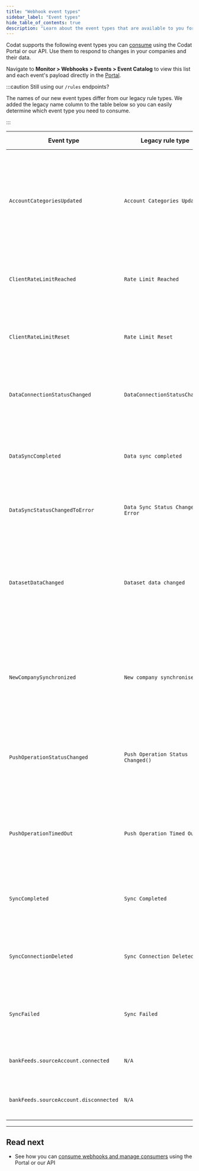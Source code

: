 ```yaml
---
title: "Webhook event types"
sidebar_label: "Event types"
hide_table_of_contents: true
description: "Learn about the event types that are available to you for consumption"
---
```


Codat supports the following event types you can [consume](/using-the-api/webhooks/create-consumer) using the Codat Portal or our API. Use them to respond to changes in your companies and their data.

Navigate to **Monitor > Webhooks > Events > Event Catalog** to view this list and each event's payload directly in the [Portal](https://app.codat.io/monitor/events). 

:::caution Still using our `/rules` endpoints?

The names of our new event types differ from our legacy rule types. We added the legacy name column to the table below so you can easily determine which event type you need to consume.

:::

| Event type                     | Legacy rule type                    | Event description                                                                                                                                                                        |
|--------------------------------|-------------------------------------|------------------------------------------------------------------------------------------------------------------------------------------------------------------------------------------|
| `AccountCategoriesUpdated`     | `Account Categories Updated`        | Triggered anytime a company's accounts are categorized. This can be when Codat updates the `suggested` category fields or a user updates the `confirmed` category fields.                |
| `ClientRateLimitReached`       | `Rate Limit Reached`                | Triggered when the number of requests to Codat's API from the client exceeds the current quota.                                                                                          |
| `ClientRateLimitReset`         | `Rate Limit Reset`                  | Triggered when the rate limit quota has reset for the client, and more requests to the API are available.                                                                                |
| `DataConnectionStatusChanged`  | `DataConnectionStatusChanged`       | Triggered when a data connection status of a specific company changes.                                                                                                                   |
| `DataSyncCompleted`            | `Data sync completed`               | Generated for each `dataType` to indicate that data synchronization is successfully completed for that specific data type.                                                               |
| `DataSyncStatusChangedToError` | `Data Sync Status Changed To Error` | Triggered when the synchronization of a dataset fails.                                                                                                                                   |
| `DatasetDataChanged`           | `Dataset data changed`              | Generated for each `dataType` to indicate that dataset synchronization has completed and updated Codat's data cache through the creation of new records or a change to existing records. |
| `NewCompanySynchronized`       | `New company synchronised`          | Triggered when initial syncs are complete for all data types queued for a newly connected company, and at least one of those syncs is successful.                                        |
| `PushOperationStatusChanged`   | `Push Operation Status Changed()`   | Indicates that a create, update, or delete operation's status has changed. You can [learn more](/using-the-api/push) about push operations at Codat.                                     |
| `PushOperationTimedOut`        | `Push Operation Timed Out`          | Indicates that a create, update, or delete operation has timed out. You can learn more about [timeouts for push operations](/using-the-api/push#timeouts) at Codat.                      |
| `SyncCompleted`                  | `Sync Completed`                    | Triggered anytime an expense sync completes. <br/> Used for [Sync for Expenses](/expenses/overview) only.                                                                                |
| `SyncConnectionDeleted`          | `Sync Connection Deleted`           | Indicates a Sync for Commerce connection has been deleted. <br/> Used for [Sync for Commerce](/commerce/overview) only.                                                                  |
| `SyncFailed`                     | `Sync Failed`                       | Indicates a failure occurred during an expense sync. <br/> Used for [Sync for Expenses](/expenses/overview) only.                                                                        |
| `bankFeeds.sourceAccount.connected`| `N/A`                          | Indicates a bank feed source account has become connected.                                                                 |
| `bankFeeds.sourceAccount.disconnected`| `N/A`                       | Indicates a bank feed source account has become disconnected.                                                                        |

---
## Read next

- See how you can [consume webhooks and manage consumers](/using-the-api/webhooks/create-consumer) using the Portal or our API
